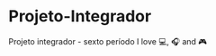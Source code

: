 # Projeto-Integrador
Projeto integrador - sexto  período
I love :computer:, :headphones:  and :video_game:
